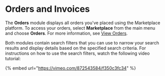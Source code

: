 # Orders and Invoices

The **Orders** module displays all orders you've placed using the Marketplace platform. To access your orders, select **Marketplace** from the main menu and choose **Orders**. For more information, see [View Orders](view-orders.md).

Both modules contain search filters that you can use to narrow your search results and display details based on the specified search criteria. For instructions on how to use the search filters, watch the following video tutorial:

{% embed url="https://vimeo.com/872543584/f350c3fc34" %}
